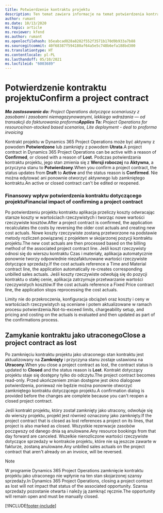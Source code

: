 ```yaml
---
title: Potwierdzenie kontraktu projektu
description: Ten temat zawiera informacje na temat potwierdzenia kontraktu projektu w Project Operations.
author: rumant
ms.date: 10/13/2020
ms.topic: article
ms.reviewer: kfend
ms.author: rumant
ms.openlocfilehash: b5eabcad028a8282f552f3571b170d9b933a7b88
ms.sourcegitcommit: 40f68387f594180af64a5e5c748b6efa188bd300
ms.translationtype: HT
ms.contentlocale: pl-PL
ms.lasthandoff: 05/10/2021
ms.locfileid: "6003689"
---
```

# <a name="confirm-a-project-contract"></a><span data-ttu-id="94a0f-103">Potwierdzenie kontraktu projektu</span><span class="sxs-lookup"><span data-stu-id="94a0f-103">Confirm a project contract</span></span>

<span data-ttu-id="94a0f-104">_**Ma zastosowanie do:** Project Operations dotyczące scenariuszy z zasobami i zasobami niemagazynowanymi, lekkiego wdrażania — od transakcji do fakturowania proforma_</span><span class="sxs-lookup"><span data-stu-id="94a0f-104">_**Applies To:** Project Operations for resource/non-stocked based scenarios, Lite deployment - deal to proforma invoicing_</span></span>

<span data-ttu-id="94a0f-105">Kontrakt projektu w Dynamics 365 Project Operations może być aktywny z powodem **Potwierdzone** lub zamknięty z powodem **Utrata**.</span><span class="sxs-lookup"><span data-stu-id="94a0f-105">A project contract in Dynamics 365 Project Operations can be active with a reason of **Confirmed**, or closed with a reason of **Lost**.</span></span> <span data-ttu-id="94a0f-106">Podczas potwierdzania kontraktu projektu, jego stan zmienia się z **Wersji roboczej** na **Aktywna**, a przyczyna stanu to **Potwierdzony**.</span><span class="sxs-lookup"><span data-stu-id="94a0f-106">When you confirm a project contract, the status updates from **Draft** to **Active** and the status reason is **Confirmed**.</span></span> <span data-ttu-id="94a0f-107">Nie można edytować ani ponownie otworzyć aktywnego lub zamkniętego kontraktu.</span><span class="sxs-lookup"><span data-stu-id="94a0f-107">An active or closed contract can't be edited or reopened.</span></span> 

### <a name="financial-impact-of-confirming-a-project-contract"></a><span data-ttu-id="94a0f-108">Finansowy wpływ potwierdzenia kontraktu dotyczącego projektu</span><span class="sxs-lookup"><span data-stu-id="94a0f-108">Financial impact of confirming a project contract</span></span>

<span data-ttu-id="94a0f-109">Po potwierdzeniu projektu kontraktu aplikacja przeliczy koszty odwracając starsze koszty w wartościach rzeczywistych i tworząc nowe wartości rzeczywiste kosztów.</span><span class="sxs-lookup"><span data-stu-id="94a0f-109">After a project contract is confirmed, the application recalculates the costs by reversing the older cost actuals and creating new cost actuals.</span></span> <span data-ttu-id="94a0f-110">Nowe koszty rzeczywiste zostaną przetworzone na podstawie metody rozliczeń powiązanej z projektem w skojarzonej pozycji kontraktu projektu.</span><span class="sxs-lookup"><span data-stu-id="94a0f-110">The new cost actuals are then processed based on the billing method of the associated project contract line.</span></span> <span data-ttu-id="94a0f-111">Jeśli koszt rzeczywisty odnosi się do wierszu kontraktu Czas i materiały, aplikacja automatycznie ponownie tworzy odpowiednie niezafakturowane wartości rzeczywiste dotyczące sprzedaży.</span><span class="sxs-lookup"><span data-stu-id="94a0f-111">If the cost actuals reference a Time and Material contract line, the application automatically re-creates corresponding unbilled sales actuals.</span></span> <span data-ttu-id="94a0f-112">Jeśli koszty rzeczywiste odwołują się do pozycji kontraktu o stałej cenie, aplikacja zatrzymuje przetwarzanie wartości rzeczywistych kosztów.</span><span class="sxs-lookup"><span data-stu-id="94a0f-112">If the cost actuals reference a Fixed Price contract line, the application stops reprocessing the cost actuals.</span></span>

<span data-ttu-id="94a0f-113">Limity nie do przekroczenia, konfiguracja obciążeń oraz koszty i ceny w wartościach rzeczywistych są oceniane i potem aktualizowane w ramach procesu potwierdzenia.</span><span class="sxs-lookup"><span data-stu-id="94a0f-113">Not-to-exceed limits, chargeability setup, and pricing and costing on the actuals is evaluated and then updated as part of the confirmations process.</span></span>

## <a name="close-a-project-contract-as-lost"></a><span data-ttu-id="94a0f-114">Zamykanie kontraktu jako utraconego</span><span class="sxs-lookup"><span data-stu-id="94a0f-114">Close a project contract as lost</span></span>

<span data-ttu-id="94a0f-115">Po zamknięciu kontraktu projektu jako utraconego stan kontraktu jest aktualizowany na **Zamknięty** i przyczyna stanu zostaje ustawiona na **Utracony**.</span><span class="sxs-lookup"><span data-stu-id="94a0f-115">When you close a project contract as lost, the contract status is updated to **Closed** and the status reason is **Lost**.</span></span> <span data-ttu-id="94a0f-116">Kontrakt dotyczący projektu staje się dostępny tylko do odczytu.</span><span class="sxs-lookup"><span data-stu-id="94a0f-116">The project contract becomes read-only.</span></span> <span data-ttu-id="94a0f-117">Przed ukończeniem zmian dostępne jest okno dialogowe potwierdzenia, ponieważ nie będzie można ponownie otworzyć zamkniętego kontraktu dotyczącego projektu.</span><span class="sxs-lookup"><span data-stu-id="94a0f-117">A confirmation dialog is provided before the changes are complete because you can't reopen a closed project contract.</span></span>

<span data-ttu-id="94a0f-118">Jeśli kontrakt projektu, który został zamknięty jako utracony, odwołuje się do wierszy projektu, projekt jest również oznaczony jako zamknięty.</span><span class="sxs-lookup"><span data-stu-id="94a0f-118">If the project contract that is closed as lost references a project on its lines, that project is also marked as closed.</span></span> <span data-ttu-id="94a0f-119">Wszystkie rezerwacje zasobów począwszy od danego dnia są anulowane.</span><span class="sxs-lookup"><span data-stu-id="94a0f-119">Any resource bookings from that day forward are canceled.</span></span> <span data-ttu-id="94a0f-120">Wszelkie nierozliczone wartości rzeczywiste dotyczące sprzedaży w kontrakcie projektu, które nie są jeszcze zawarte w fakturze, zostaną anulowane.</span><span class="sxs-lookup"><span data-stu-id="94a0f-120">Any unbilled sales actuals on the project contract that aren't already on an invoice, will be reversed.</span></span>

> [!NOTE]
> <span data-ttu-id="94a0f-121">W programie Dynamics 365 Project Operations zamknięcie kontraktu projektu jako utraconego nie wpłynie na ten stan skojarzonej szansy sprzedaży.</span><span class="sxs-lookup"><span data-stu-id="94a0f-121">In Dynamics 365 Project Operations, closing a project contract as lost will not impact that status of the associated opportunity.</span></span> <span data-ttu-id="94a0f-122">Szansa sprzedaży pozostanie otwarta i należy ją zamknąć ręcznie.</span><span class="sxs-lookup"><span data-stu-id="94a0f-122">The opportunity will remain open and must be manually closed.</span></span>


[!INCLUDE[footer-include](../../includes/footer-banner.md)]